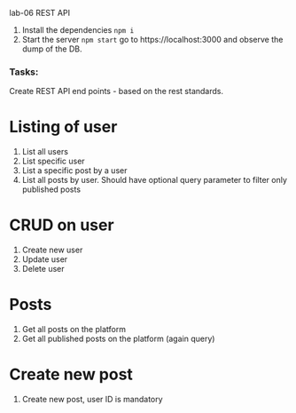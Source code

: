 lab-06 REST API 
 
1. Install the dependencies `npm i`
2. Start the server `npm start` go to https://localhost:3000 and observe the dump of the DB.


### Tasks:
Create REST API end points - based on the rest standards. 

# Listing of user
1. List all users 
2. List specific user 
3. List a specific post by a user 
4. List all posts by user. Should have optional query parameter to filter only published posts 

# CRUD on user
1. Create new user
2. Update user 
3. Delete user

# Posts
1. Get all posts on the platform 
2. Get all published posts on the platform (again query)

# Create new post 
1. Create new post, user ID is mandatory

